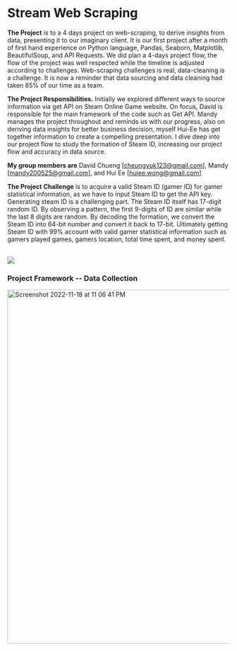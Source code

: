 # Stream Web Scraping

<b>The Project</b> is to a 4 days project on web-scraping, to derive insights from data, presenting it to our imaginary client. It is our first project after a month of first hand experience on Python language, Pandas, Seaborn, Matplotlib, BeautifulSoup, and API Requests. We did plan a 4-days project flow, the flow of the project was well respected while the timeline is adjusted according to challenges. Web-scraping challenges is real, data-cleaning is a challenge. It is now a reminder that data sourcing and data cleaning had taken 85% of our time as a team.

<b>The Project Responsibilities.</b> Initially we explored different ways to source information via get API on Steam Online Game website. On focus, David is responsible for the main framework of the code such as Get API. Mandy manages the project throughout and reminds us with our progress, also on deriving data insights for better business decision, myself Hui-Ee has get together information to create a compelling presentation. I dive deep into our project flow to study the formation of Steam ID, increasing our project flow and accuracy in data source.

<b>My group members are</b> David Chueng [cheungyuk123@gmail.com], Mandy [mandy200525@gmail.com], and Hui Ee [huiee.wong@gmail.com]

<b>The Project Challenge</b> is to acquire a valid Steam ID (gamer ID) for gamer statistical information, as we have to input Steam ID to get the API key. Generating steam ID is a challenging part. The Steam ID itself has 17-digit random ID. By observing a pattern, the first 9-digits of ID are similar while the last 8 digits are random. By decoding the formation, we convert the Steam ID into 64-bit number and convert it back to 17-bit. Ultimately getting Steam ID with 99% account with valid gamer statistical information such as gamers played games, gamers location, total time spent, and money spent.

<br>
<img src="https://user-images.githubusercontent.com/70442354/202737071-0f5a2b32-a734-4fac-9460-a7a6d166df61.JPG">
<br>

<h3>Project Framework -- Data Collection</h3>
<img width="800" alt="Screenshot 2022-11-18 at 11 06 41 PM" src="https://user-images.githubusercontent.com/70442354/202737569-73a004c7-5857-40e5-9742-c81a596b4b60.png">


